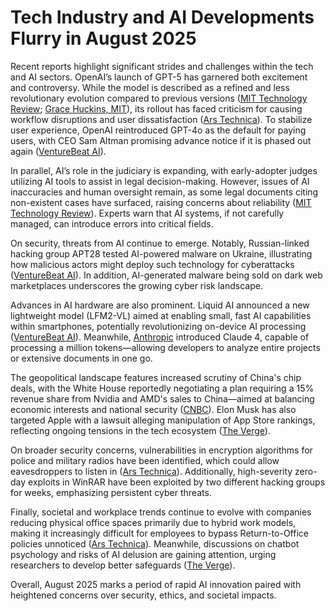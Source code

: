 # Tech Industry and AI Developments Flurry in August 2025

Recent reports highlight significant strides and challenges within the tech and AI sectors. OpenAI’s launch of GPT-5 has garnered both excitement and controversy. While the model is described as a refined and less revolutionary evolution compared to previous versions ([MIT Technology Review](https://www.technologyreview.com/2025/08/12/1121565/what-you-may-have-missed-about-gpt-5/); [Grace Huckins, MIT](https://www.technologyreview.com/2025/08/11/1121402/sam-altman-and-the-whale/)), its rollout has faced criticism for causing workflow disruptions and user dissatisfaction ([Ars Technica](https://arstechnica.com/information-technology/2025/08/the-gpt-5-rollout-has-been-a-big-mess/)). To stabilize user experience, OpenAI reintroduced GPT-4o as the default for paying users, with CEO Sam Altman promising advance notice if it is phased out again ([VentureBeat AI](https://venturebeat.com/ai/openai-brings-gpt-4o-back-as-a-default-for-all-paying-chatgpt-users-altman-promises-plenty-of-notice/)).

In parallel, AI’s role in the judiciary is expanding, with early-adopter judges utilizing AI tools to assist in legal decision-making. However, issues of AI inaccuracies and human oversight remain, as some legal documents citing non-existent cases have surfaced, raising concerns about reliability ([MIT Technology Review](https://www.technologyreview.com/2025/08/11/1121460/meet-the-early-adopter-judges-using-ai/)). Experts warn that AI systems, if not carefully managed, can introduce errors into critical fields.

On security, threats from AI continue to emerge. Notably, Russian-linked hacking group APT28 tested AI-powered malware on Ukraine, illustrating how malicious actors might deploy such technology for cyberattacks ([VentureBeat AI](https://venturebeat.com/security/black-hat-2025-chatgpt-copilot-deepseek-now-create-malware/)). In addition, AI-generated malware being sold on dark web marketplaces underscores the growing cyber risk landscape.

Advances in AI hardware are also prominent. Liquid AI announced a new lightweight model (LFM2-VL) aimed at enabling small, fast AI capabilities within smartphones, potentially revolutionizing on-device AI processing ([VentureBeat AI](https://venturebeat.com/ai/liquid-ai-wants-to-give-smartphones-small-fast-ai-that-can-see-with-new-lfm2-vl-model/)). Meanwhile, [Anthropic](https://venturebeat.com/ai/claude-can-now-process-entire-software-projects-in-single-request-anthropic-says/) introduced Claude 4, capable of processing a million tokens—allowing developers to analyze entire projects or extensive documents in one go.

The geopolitical landscape features increased scrutiny of China's chip deals, with the White House reportedly negotiating a plan requiring a 15% revenue share from Nvidia and AMD's sales to China—aimed at balancing economic interests and national security ([CNBC](https://www.cnbc.com/2025/08/12/white-house-working-out-legality-nvidia-amd-china-chip-deals.html)). Elon Musk has also targeted Apple with a lawsuit alleging manipulation of App Store rankings, reflecting ongoing tensions in the tech ecosystem ([The Verge](https://www.theverge.com/news/757941/elon-musk-xai-apple-lawsuit-app-store)).

On broader security concerns, vulnerabilities in encryption algorithms for police and military radios have been identified, which could allow eavesdroppers to listen in ([Ars Technica](https://arstechnica.com/security/2025/08/encryption-made-for-police-and-military-radios-may-be-easily-cracked/)). Additionally, high-severity zero-day exploits in WinRAR have been exploited by two different hacking groups for weeks, emphasizing persistent cyber threats.

Finally, societal and workplace trends continue to evolve with companies reducing physical office spaces primarily due to hybrid work models, making it increasingly difficult for employees to bypass Return-to-Office policies unnoticed ([Ars Technica](https://arstechnica.com/information-technology/2025/08/its-getting-harder-to-skirt-rto-policies-without-employers-noticing/)). Meanwhile, discussions on chatbot psychology and risks of AI delusion are gaining attention, urging researchers to develop better safeguards ([The Verge](https://www.nytimes.com/2025/08/08/technology/ai-chatbots-delusions-chatgpt.html?)).

Overall, August 2025 marks a period of rapid AI innovation paired with heightened concerns over security, ethics, and societal impacts.